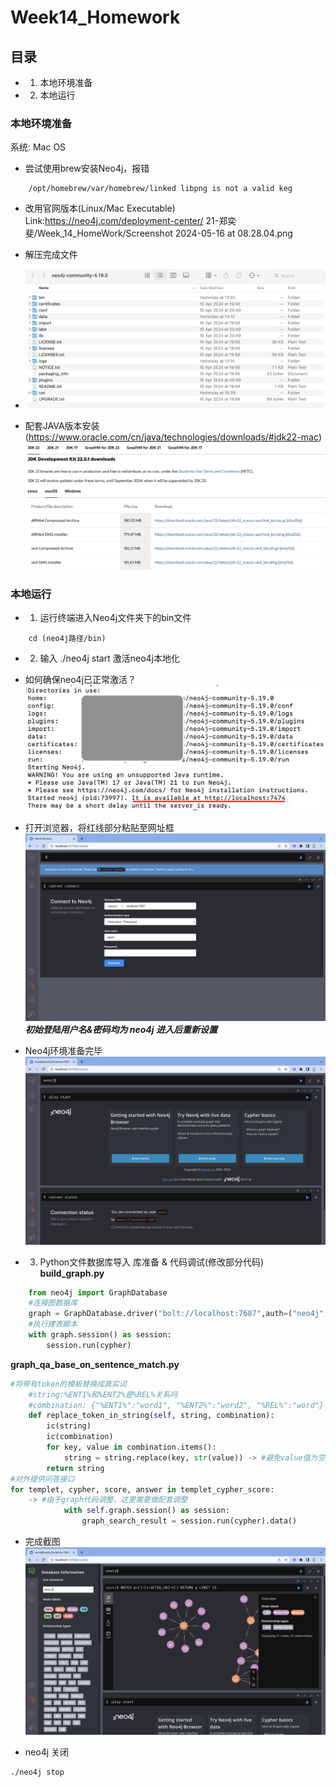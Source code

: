 # Week14_Homework
## 目录
- 1. 本地环境准备
- 2. 本地运行

### 本地环境准备
系统: Mac OS
- 尝试使用brew安装Neo4j，报错
```
    /opt/homebrew/var/homebrew/linked libpng is not a valid keg
```
- 改用官网版本(Linux/Mac Executable) 
Link:https://neo4j.com/deployment-center/ 
21-郑奕斐/Week_14_HomeWork/Screenshot 2024-05-16 at 08.28.04.png
- 解压完成文件
- ![alt text](<Screenshot 2024-05-16 at 08.33.15.png>)

- 配套JAVA版本安装(https://www.oracle.com/cn/java/technologies/downloads/#jdk22-mac)
![alt text](<Screenshot 2024-05-16 at 08.31.29.png>)

### 本地运行
- 1. 运行终端进入Neo4j文件夹下的bin文件
```unix
    cd (neo4j路径/bin)
```
- 2. 输入 ./neo4j start 激活neo4j本地化
- 如何确保neo4j已正常激活？
![alt text](<Screenshot 2024-05-16 at 08.40.38.png>)
- 打开浏览器，将红线部分粘贴至网址框
![alt text](<Screenshot 2024-05-16 at 08.45.09.png>)
***初始登陆用户名&密码均为 neo4j 进入后重新设置***
- Neo4j环境准备完毕
![alt text](<Screenshot 2024-05-16 at 08.49.31.png>)

- 3. Python文件数据库导入
库准备 & 代码调试(修改部分代码)
**build_graph.py**
```Python 
    from neo4j import GraphDatabase
    #连接图数据库
    graph = GraphDatabase.driver("bolt://localhost:7687",auth=("neo4j","********"))
    #执行建表脚本
    with graph.session() as session:
        session.run(cypher)
```

**graph_qa_base_on_sentence_match.py**
```Python
#将带有token的模板替换成真实词
    #string:%ENT1%和%ENT2%是%REL%关系吗
    #combination: {"%ENT1%":"word1", "%ENT2%":"word2", "%REL%":"word"}
    def replace_token_in_string(self, string, combination):
        ic(string)
        ic(combination)
        for key, value in combination.items():
            string = string.replace(key, str(value)) -> #避免value值为空类型为dict报错
        return string
#对外提供问答接口
for templet, cypher, score, answer in templet_cypher_score:
    -> #由于graph代码调整，这里需要做配套调整
            with self.graph.session() as session: 
                graph_search_result = session.run(cypher).data()
```
- 完成截图
![alt text](<Screenshot 2024-05-16 at 08.59.29.png>)

- neo4j 关闭
```
./neo4j stop
```

